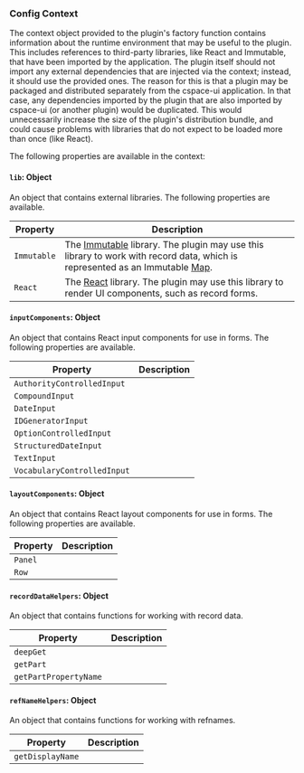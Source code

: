 ### Config Context

The context object provided to the plugin's factory function contains information about the runtime environment that may be useful to the plugin. This includes references to third-party libraries, like React and Immutable, that have been imported by the application. The plugin itself should not import any external dependencies that are injected via the context; instead, it should use the provided ones. The reason for this is that a plugin may be packaged and distributed separately from the cspace-ui application. In that case, any dependencies imported by the plugin that are also imported by cspace-ui (or another plugin) would be duplicated. This would unnecessarily increase the size of the plugin's distribution bundle, and could cause problems with libraries that do not expect to be loaded more than once (like React).

The following properties are available in the context:

#### `lib`: Object

An object that contains external libraries. The following properties are available.

|Property   |Description|
|-----------|-----------|
|`Immutable`|The [Immutable](http://facebook.github.io/immutable-js/) library. The plugin may use this library to work with record data, which is represented as an Immutable [Map](http://facebook.github.io/immutable-js/docs/#/Map).|
|`React`    |The [React](https://facebook.github.io/react/) library. The plugin may use this library to render UI components, such as record forms.|


#### `inputComponents`: Object

An object that contains React input components for use in forms. The following properties are available.

|Property                   |Description|
|---------------------------|-----------|
|`AuthorityControlledInput` ||
|`CompoundInput`            ||
|`DateInput`                ||
|`IDGeneratorInput`         ||
|`OptionControlledInput`    ||
|`StructuredDateInput`      ||
|`TextInput`                ||
|`VocabularyControlledInput`||

#### `layoutComponents`: Object

An object that contains React layout components for use in forms. The following properties are available.

|Property|Description|
|--------|-----------|
|`Panel` ||
|`Row`   ||

#### `recordDataHelpers`: Object

An object that contains functions for working with record data.

|Property             |Description|
|---------------------|-----------|
|`deepGet`            ||
|`getPart`            ||
|`getPartPropertyName`||

#### `refNameHelpers`: Object

An object that contains functions for working with refnames.

|Property         |Description|
|-----------------|-----------|
|`getDisplayName` ||


